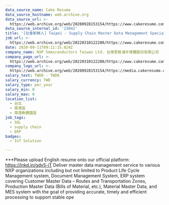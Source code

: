 ```yaml
---
data_source_name: Cake Resume
data_source_hostname: web.archive.org
data_source_url: >-
  https://web.archive.org/web/20200928153154/https://www.cakeresume.com/jobs?q=Semiconductor&page=1&refinementList%5Border%5D=
data_source_internal_id: '23042'
title: '[社會新鮮人] Taipei - Supply Chain Master Data Management Specialist'
job_url: >-
  https://web.archive.org/web/20220310122200/https://www.cakeresume.com/companies/nxp-semiconductors-taiwan-ltd/jobs/3b9256
date: 2020-09-11T09:11:15.024Z
company_name: NXP Semiconductors Taiwan Ltd. 台灣恩智浦半導體股份有限公司
company_page_url: >-
  https://web.archive.org/web/20220310122200/https://www.cakeresume.com/companies/nxp-semiconductors-taiwan-ltd
company_logo_url: >-
  https://web.archive.org/web/20200928153154/https://media.cakeresume.com/image/upload/s--UnOv8H2t--/c_pad,fl_png8,h_200,w_200/v1599814341/dkdmmr85k3jtx8zsiw80.png
salary_text: TWD0 - TWD0
salary_currency: TWD
salary_type: per_year
salary_min: 0
salary_max: 0
location_list:
  - 台北
  - 南港區
  - 南港軟體園區
job_tags:
  - SQL
  - supply chain
  - ERP
badges:
  - IoT Solution

---
```


***Please upload English resume onto our official platform: https://lnkd.in/gdv5-iT Deliver master data management service to various NXP organizations including but not limited to Product Life Cycle Management system, Document Management System, ERP system covering Customer Master Data – Routes and Transportation Zones, Production Master Data (Bills of Material, etc.), Material Master Data, and MES system with the goal of providing accurate, timely and efficient processing to support stable ope